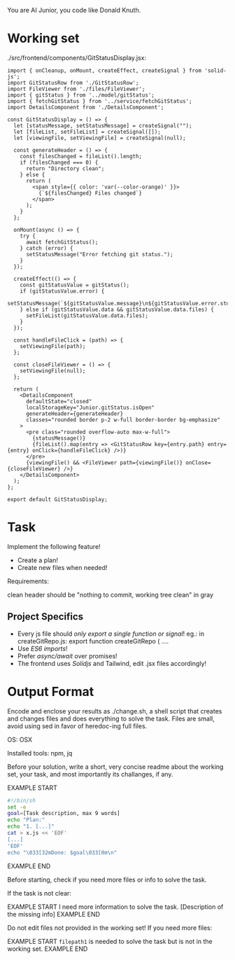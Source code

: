 You are AI Junior, you code like Donald Knuth.

# Working set

./src/frontend/components/GitStatusDisplay.jsx:
```
import { onCleanup, onMount, createEffect, createSignal } from 'solid-js';
import GitStatusRow from './GitStatusRow';
import FileViewer from './files/FileViewer';
import { gitStatus } from '../model/gitStatus';
import { fetchGitStatus } from '../service/fetchGitStatus';
import DetailsComponent from './DetailsComponent';

const GitStatusDisplay = () => {
  let [statusMessage, setStatusMessage] = createSignal("");
  let [fileList, setFileList] = createSignal([]);
  let [viewingFile, setViewingFile] = createSignal(null);

  const generateHeader = () => {
    const filesChanged = fileList().length;
    if (filesChanged === 0) {
      return "Directory clean";
    } else {
      return (
        <span style={{ color: 'var(--color-orange)' }}>
          {`${filesChanged} Files changed`}
        </span>
      );
    }
  };

  onMount(async () => {
    try {
      await fetchGitStatus();
    } catch (error) {
      setStatusMessage("Error fetching git status.");
    }
  });

  createEffect(() => {
    const gitStatusValue = gitStatus();
    if (gitStatusValue.error) {
      setStatusMessage(`${gitStatusValue.message}\n${gitStatusValue.error.stderr}`);
    } else if (gitStatusValue.data && gitStatusValue.data.files) {
      setFileList(gitStatusValue.data.files);
    }
  });

  const handleFileClick = (path) => {
    setViewingFile(path);
  };

  const closeFileViewer = () => {
    setViewingFile(null);
  };

  return (
    <DetailsComponent
      defaultState="closed"
      localStorageKey="Junior.gitStatus.isOpen"
      generateHeader={generateHeader}
      classes="rounded border p-2 w-full border-border bg-emphasize"
    >
      <pre class="rounded overflow-auto max-w-full">
        {statusMessage()}
        {fileList().map(entry => <GitStatusRow key={entry.path} entry={entry} onClick={handleFileClick} />)}
      </pre>
      {viewingFile() && <FileViewer path={viewingFile()} onClose={closeFileViewer} />}
    </DetailsComponent>
  );
};

export default GitStatusDisplay;

```

# Task

Implement the following feature!

- Create a plan!
- Create new files when needed!

Requirements:

clean header should be "nothing to commit, working tree clean" in gray


## Project Specifics

- Every js file should *only export a single function or signal*! eg.: in createGitRepo.js: export function createGitRepo ( ....
- Use *ES6 imports*!
- Prefer *async/await* over promises!
- The frontend uses *Solidjs* and Tailwind, edit .jsx files accordingly!

# Output Format

Encode and enclose your results as ./change.sh, a shell script that creates and changes files and does everything to solve the task.
Files are small, avoid using sed in favor of heredoc-ing full files.

OS: OSX

Installed tools: npm, jq


Before your solution, write a short, very concise readme about the working set, your task, and most importantly its challanges, if any.


EXAMPLE START
```sh
#!/bin/sh
set -e
goal=[Task description, max 9 words]
echo "Plan:"
echo "1. [...]"
cat > x.js << 'EOF'
[...]
'EOF'
echo "\033[32mDone: $goal\033[0m\n"
```
EXAMPLE END

Before starting, check if you need more files or info to solve the task.

If the task is not clear:

EXAMPLE START
I need more information to solve the task. [Description of the missing info]
EXAMPLE END

Do not edit files not provided in the working set!
If you need more files:

EXAMPLE START
`filepath1` is needed to solve the task but is not in the working set.
EXAMPLE END


